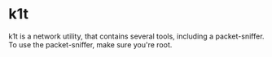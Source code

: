 # k1t
k1t is a network utility, that contains several tools, including a packet-sniffer. To use the packet-sniffer, make sure you're root.
